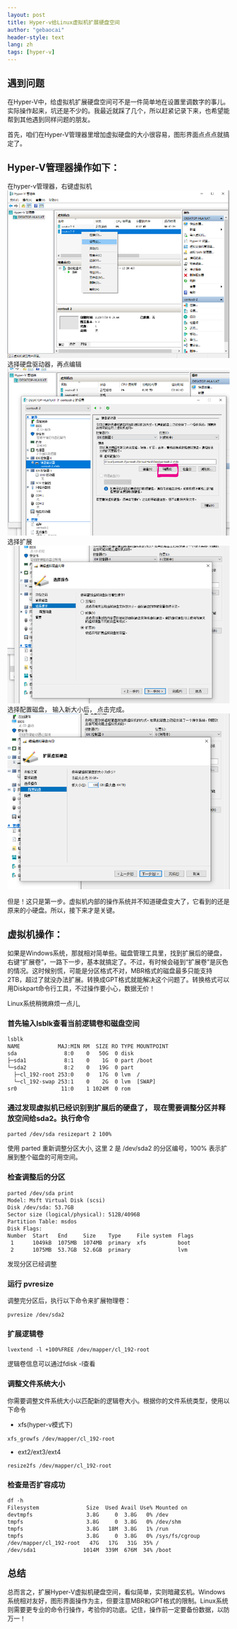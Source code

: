 ```yaml
---
layout: post
title: Hyper-v给Linux虚拟机扩展硬盘空间
author: "gebaocai"
header-style: text
lang: zh
tags: [hyper-v]
---
```


## 遇到问题
在Hyper-V中，给虚拟机扩展硬盘空间可不是一件简单地在设置里调数字的事儿。实际操作起来，坑还是不少的。我最近就踩了几个，所以赶紧记录下来，也希望能帮到其他遇到同样问题的朋友。

首先，咱们在Hyper-V管理器里增加虚拟硬盘的大小很容易，图形界面点点点就搞定了。

## Hyper-V管理器操作如下：
在hyper-v管理器，右键虚拟机
![](/img/in-post/2024/hyper-v/1.png)
选择硬盘驱动器，再点编辑
![](/img/in-post/2024/hyper-v/2.png)
选择扩展
![](/img/in-post/2024/hyper-v/3.png)
选择配置磁盘， 输入新大小后， 点击完成。
![](/img/in-post/2024/hyper-v/4.png)

但是！这只是第一步。虚拟机内部的操作系统并不知道硬盘变大了，它看到的还是原来的小硬盘。所以，接下来才是关键。

## 虚拟机操作：
如果是Windows系统，那就相对简单些。磁盘管理工具里，找到扩展后的硬盘，右键“扩展卷”，一路下一步，基本就搞定了。不过，有时候会碰到“扩展卷”是灰色的情况。这时候别慌，可能是分区格式不对，MBR格式的磁盘最多只能支持2TB，超过了就没办法扩展。转换成GPT格式就能解决这个问题了。转换格式可以用Diskpart命令行工具，不过操作要小心，数据无价！

Linux系统稍微麻烦一点儿, 

### 首先输入lsblk查看当前逻辑卷和磁盘空间
```
lsblk
NAME            MAJ:MIN RM  SIZE RO TYPE MOUNTPOINT
sda               8:0    0   50G  0 disk 
├─sda1            8:1    0    1G  0 part /boot
└─sda2            8:2    0   19G  0 part 
  ├─cl_192-root 253:0    0   17G  0 lvm  /
  └─cl_192-swap 253:1    0    2G  0 lvm  [SWAP]
sr0              11:0    1 1024M  0 rom
```

### 通过发现虚拟机已经识别到扩展后的硬盘了， 现在需要调整分区并释放空间给sda2。执行命令
```
parted /dev/sda resizepart 2 100%
```
使用 parted 重新调整分区大小, 这里 2 是 /dev/sda2 的分区编号，100% 表示扩展到整个磁盘的可用空间。
### 检查调整后的分区

```
parted /dev/sda print
Model: Msft Virtual Disk (scsi)
Disk /dev/sda: 53.7GB
Sector size (logical/physical): 512B/4096B
Partition Table: msdos
Disk Flags: 
Number  Start   End     Size    Type     File system  Flags
 1      1049kB  1075MB  1074MB  primary  xfs          boot
 2      1075MB  53.7GB  52.6GB  primary               lvm
```

发现分区已经调整

### 运行 pvresize
调整完分区后，执行以下命令来扩展物理卷：
```
pvresize /dev/sda2
```

### 扩展逻辑卷
```
lvextend -l +100%FREE /dev/mapper/cl_192-root
```
逻辑卷信息可以通过fdisk -l查看
### 调整文件系统大小
你需要调整文件系统大小以匹配新的逻辑卷大小。根据你的文件系统类型，使用以下命令

* xfs(hyper-v模式下)

```
xfs_growfs /dev/mapper/cl_192-root
```
* ext2/ext3/ext4

```
resize2fs /dev/mapper/cl_192-root
```

### 检查是否扩容成功
```
df -h
Filesystem               Size  Used Avail Use% Mounted on
devtmpfs                 3.8G     0  3.8G   0% /dev
tmpfs                    3.8G     0  3.8G   0% /dev/shm
tmpfs                    3.8G   18M  3.8G   1% /run
tmpfs                    3.8G     0  3.8G   0% /sys/fs/cgroup
/dev/mapper/cl_192-root   47G   17G   31G  35% /
/dev/sda1               1014M  339M  676M  34% /boot
```

## 总结
总而言之，扩展Hyper-V虚拟机硬盘空间，看似简单，实则暗藏玄机。Windows系统相对友好，图形界面操作为主，但要注意MBR和GPT格式的限制。Linux系统则需要更专业的命令行操作，考验你的功底。记住，操作前一定要备份数据，以防万一！